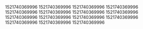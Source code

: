 1521740369996
1521740369996
1521740369996
1521740369996
1521740369996
1521740369996
1521740369996
1521740369996
1521740369996
1521740369996
1521740369996
1521740369996
1521740369996
1521740369996
1521740369996